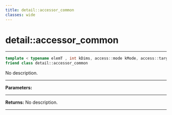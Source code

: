 ```yaml
---
title: detail::accessor_common
classes: wide
---
```

# detail::accessor_common

---

```cpp
template < typename elemT , int kDims, access::mode kMode, access::target kTarget, access::placeholder isPlaceholder >
friend class detail::accessor_common
```


No description.


---
**Parameters:**


---
**Returns:** No description.

---
